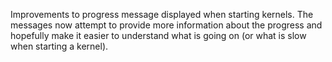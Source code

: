 Improvements to progress message displayed when starting kernels. The messages now attempt to provide more information about the progress and hopefully make it easier to understand what is going on (or what is slow when starting a kernel).
